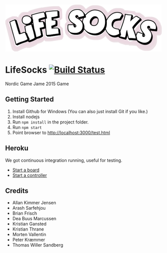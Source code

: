[![LifeSocks](https://github.com/PentiaLabs/LifeSocks/blob/master/client/assets/logotype_v01_1024.png?raw=true)](https://github.com/PentiaLabs/LifeSocks/)   

# LifeSocks [![Build Status](https://travis-ci.org/PentiaLabs/LifeSocks.svg)](https://travis-ci.org/PentiaLabs/LifeSocks)   
Nordic Game Jame 2015 Game

## Getting Started

1. Install Github for Windows (You can also just install Git if you like.)
2. Install nodejs
3. Run `npm install` in the project folder.
4. Run `npm start`
5. Point browser to [http://localhost:3000/test.html](http://localhost:3000/test.html)

## Heroku
We got continuous integration running, useful for testing.

- [Start a board](https://life-socks.herokuapp.com/board)
- [Start a controller](https://life-socks.herokuapp.com/)

## Credits

- Allan Kimmer Jensen
- Arash Sarfehjou
- Brian Frisch
- Dea Buus Marcussen
- Kristian Gansted
- Kristian Thrane
- Morten Vallentin
- Peter Kræmmer
- Thomas Willer Sandberg
